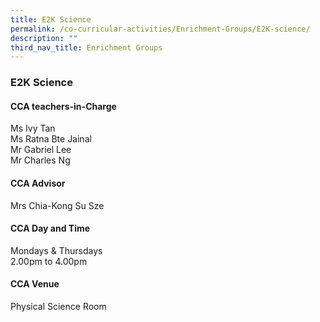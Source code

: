 ```yaml
---
title: E2K Science
permalink: /co-curricular-activities/Enrichment-Groups/E2K-science/
description: ""
third_nav_title: Enrichment Groups
---
```

### **E2K Science**

#### **CCA teachers-in-Charge**
Ms Ivy Tan <br>
Ms Ratna Bte Jainal <br>
Mr Gabriel Lee <br>
Mr Charles Ng

#### **CCA Advisor**
Mrs Chia-Kong Su Sze

#### **CCA Day and Time**
Mondays & Thursdays <br>
2.00pm to 4.00pm

#### **CCA Venue**
Physical Science Room